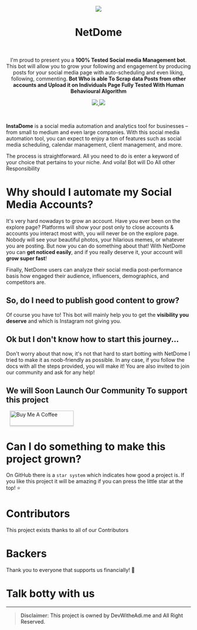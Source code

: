 

<p align="center">
  <img src="https://github.com/devwithadi/InstaBee/blob/main/raw/Group%201.png">
  <br />
  <h1 align="center">NetDome</h1>
  <br />
  <p align="center"> I'm proud to present you a <b>100% Tested Social media Management bot</b>. This bot will allow you to grow your following and engagement by producing posts for your social media page with auto-scheduling and even liking, following, commenting.<b> Bot Who is able To Scrap data Posts from other accounts and Upload it on Individuals Page 
Fully Tested With Human Behavioural Algorithm</b> <p>
  <p align="center">
   <a href="https://www.python.org/">
      <img src="https://img.shields.io/badge/built%20with-Python3-red.svg?style=flat" />
    </a>
    <a href="https://github.com/devwithadi/NetDome/pulls">
      <img src="https://img.shields.io/badge/PRs-welcome-brightgreen.svg?style=flat" />
    </a>
  </p>
</p>

<br />

<b>InstaDome</b> is a social media automation and analytics tool for businesses – from small to medium and even large companies. With this social media automation tool, you can expect to enjoy a ton of features such as social media scheduling, calendar management, client management, and more.



The process is straightforward. All you need to do is enter a keyword of your choice that pertains to your niche. And voila! Bot will Do All other Responsibility

# Why should I automate my Social Media Accounts?
It's very hard nowadays to grow an account. Have you ever been on the explore page? Platforms will show your post only to close accounts & accounts you interact most with, you will never be on the explore page. Nobody will see your beautiful photos, your hilarious memes, or whatever you are posting. But now you can do something about that! With NetDome you can __get noticed easily__, and if you really deserve it, your account will __grow super fast__!

Finally, NetDome users can analyze their social media post-performance basis how engaged their audience, influencers, demographics, and competitors are.
## So, do I need to publish good content to grow?
Of course you have to! This bot will mainly help you to get the __visibility you deserve__ and which is Instagram not giving you.

## Ok but I don't know how to start this journey...
Don't worry about that now, it's not that hard to start botting with NetDome I tried to make it as noob-friendly as possible. In any case, if you follow the docs with all the steps provided, you will make it! You are also invited to join our community and ask for any help!

## We will Soon Launch Our Community To support this project


<!-- Failed? [Check this out!](https://docs.gramaddict.org/#/quickstart?id=troubleshooting) -->

<!-- # Bot crashes, what should I do?
The script isn't perfect and may fail sometimes. If this is the case you can open a ticket on our [discord channel](https://discord.gg/NK8PNEFGFF). In that way you won't share with anyone your Instagram account name 😈. We'll be very happy to help you!
 -->
<!-- # WOW! You dedicated so much time to this project! Why you did that for free??
Well, we used to be in three a long time ago but suddenly my two friends left. This has been an opportunity for me to improve my skills in Python and that's why I didn't leave the project and keep maintaining it.
But of course donations are very welcome, so if you think I did a great job you can buy me a beer :)
 -->

<a  href="https://www.buymeacoffee.com/"  target="_blank"><img  src="https://www.buymeacoffee.com/assets/img/custom_images/orange_img.png"  hspace="10" alt="Buy Me A Coffee"  style="height: 41px !important;width: 174px !important;box-shadow: 0px 3px 2px 0px rgba(190, 190, 190, 0.5) !important;-webkit-box-shadow: 0px 3px 2px 0px rgba(190, 190, 190, 0.5) !important;"  ></a>

# Can I do something to make this project grown?
On GitHub there is a `star system` which indicates how good a project is. If you like this project it will be amazing if you can press the little star at the top! ⭐
# Contributors

This project exists thanks to all of our Contributors 
<!-- 
<a href="https://github.com/gramaddict/bot/graphs/contributors"><img src="https://opencollective.com/gramaddict/contributors.svg?width=890&button=false" /></a>

<br /> -->

# Backers

Thank you to everyone that supports us financially! 🙏 

# Talk botty with us

<!-- <p>
  <a href="https://discord.gg/NK8PNEFGFF">
    <img hspace="3" alt="Join us on Discord" src="https://github.com/GramAddict/bot/raw/master/res/discord.png" height=84/>
  </a>
</p> -->

---

> **Disclaimer**<a name="disclaimer" />: This project is owned by DevWitheAdi.me and All Right Reserved.



